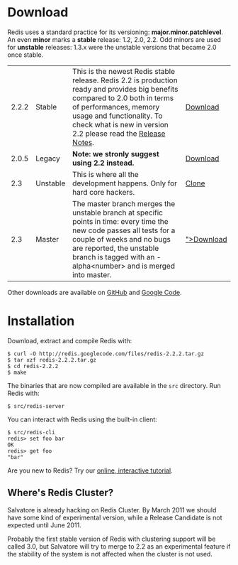 Download
===

Redis uses a standard practice for its versioning:
**major.minor.patchlevel**.
An even **minor** marks a **stable**
release: 1.2, 2.0, 2.2.  Odd minors are used for **unstable**
releases: 1.3.x were the unstable versions that became 2.0 once stable.

<table class="versions">
  <tr class="current">
    <td>2.2.2</td>
    <td>Stable</td>
    <td>This is the newest Redis stable release.
    Redis 2.2 is production ready and provides big benefits compared to
    2.0 both in terms of performances, memory usage and functionality.
    To check what is new in version 2.2 please read the
    <a href="https://github.com/antirez/redis/raw/2.2/00-RELEASENOTES">Release Notes</a>.
    <br>
    <td>
      <a href="http://redis.googlecode.com/files/redis-2.2.2.tar.gz">Download</a>
    </td>
  </tr>

  <tr>
    <td>2.0.5</td>
    <td>Legacy</td>
    <td><strong>Note: we stronly suggest using 2.2 instead.</strong>
    <td>
      <a href="http://redis.googlecode.com/files/redis-2.0.5.tar.gz">Download</a>
    </td>
  </tr>

  <tr>
    <td>2.3</td>
    <td>Unstable</td>
    <td>This is where all the development happens. Only for hard core hackers.
    <td>
      <a href="https://github.com/antirez/redis/tree/unstable">Clone</a>
    </td>
  </tr>

  <tr>
    <td>2.3</td>
    <td>Master</td>
    <td>The master branch merges the unstable branch at specific points in time:
    every time the new code passes all tests for
    a couple of weeks and no bugs are reported, the unstable branch is
    tagged with an -alpha&lt;number&gt; and is merged into master.<br>
    <td>
      <a href="https://github.com/antirez/redis/tarball/<%= redis_versions["development"] %>">Download</a>
    </td>
  </tr>
</table>

Other downloads are available on [GitHub](https://github.com/antirez/redis/downloads)
and [Google Code](http://code.google.com/p/redis/downloads/list?can=1).

Installation
===

Download, extract and compile Redis with:

    $ curl -O http://redis.googlecode.com/files/redis-2.2.2.tar.gz
    $ tar xzf redis-2.2.2.tar.gz
    $ cd redis-2.2.2
    $ make

The binaries that are now compiled are available in the `src` directory. Run Redis with:

    $ src/redis-server

You can interact with Redis using the built-in client:

    $ src/redis-cli
    redis> set foo bar
    OK
    redis> get foo
    "bar"

Are you new to Redis? Try our [online, interactive tutorial](http://try.redis-db.com).

Where's Redis Cluster?
---

Salvatore is already hacking on Redis Cluster. By March 2011 we should
have some kind of experimental version, while a Release Candidate is not
expected until June 2011.

Probably the first stable version of Redis with clustering support will
be called 3.0, but Salvatore will try to merge to 2.2 as an experimental
feature if the stability of the system is not affected when the cluster
is not used.
